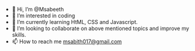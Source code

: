 - 👋 Hi, I’m @Msabeeth
- 👀 I’m interested in coding
- 🌱 I’m currently learning HtML, CSS and Javascript.
- 💞️ I’m looking to collaborate on above mentioned topics and improve my skills.
- 📫 How to reach me msabith017@gmail.com

<!---
Msabeeth/Msabeeth is a ✨ special ✨ repository because its `README.md` (this file) appears on your GitHub profile.
You can click the Preview link to take a look at your changes.
--->
